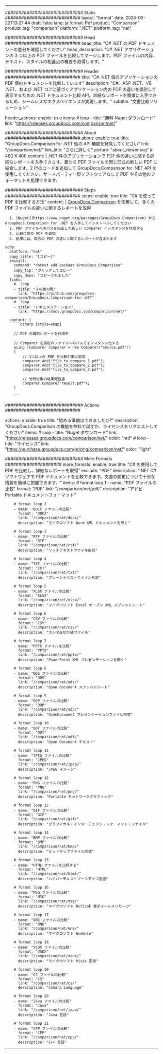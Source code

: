 
---
############################# Static ############################
layout: "format"
date:  2024-03-22T13:27:44
draft: false
lang: ja
format: Pdf
product: "Comparison"
product_tag: "comparison"
platform: ".NET"
platform_tag: "net"

############################# Head ############################
head_title: "C# .NET の PDF ドキュメントの差分を確認してください"
head_description: "C# .NET アプリケーションの 3 つ以上の PDF ファイルを比較してマージします。PDF ファイルの内容、テキスト、スタイルの相違点の概要を取得します。"

############################# Header ############################
title: "C# .NET 個のアプリケーションの PDF 個のドキュメントを比較しています" 
description: "C#、ASP .NET、VB .NET、および .NET コアに基づくアプリケーション内の PDF の違いを識別して表示するための .NET ドキュメント比較 API。詳細なレポートを簡単に入手できるため、シームレスなエクスペリエンスが実現します。"
subtitle: "文書比較ソリューション" 

header_actions:
  enable: true
  items:
    #  loop
    - title: "無料 Nuget ダウンロード"
      link: "https://releases.groupdocs.com/comparison/net/"
      
############################# About ############################
about:
    enable: true
    title: "GroupDocs.Comparison for .NET 個の API 機能を発見してください"
    link: "/comparison/net/"
    link_title: "さらに詳しく"
    picture: "about_viewer.svg" # 480 X 400
    content: |
       .NET 件のアプリケーションで PDF 件の違いに関する詳細なレポートを入手できます。異なる PDF ファイルを同じ形式の新しい PDF に結合します。2 行のコードを追加して GroupDocs.Comparison for .NET API を使用してください。サードパーティー製ソフトウェアなしで PDF やその他のフォーマットを処理できます。

############################# Steps ############################
steps:
    enable: true
    title: "C# を使って PDF を比較する方法"
    content: |
      [GroupDocs.Comparison](https://products.groupdocs.com/comparison/net/) を使用して、多くの PDF ファイルの違いに関するレポートを取得
      
      1. [Nuget](https://www.nuget.org/packages/GroupDocs.Comparison) から GroupDocs.Comparison for .NET を入手してインストールしてください
      2. PDF ファイルへのパスを指定して新しい Comparer インスタンスを作成する
      3. 比較に他の PDF を追加
      4. 結果には、両方の PDF の違いに関するレポートが含まれます
   
    code:
      platform: "net"
      copy_title: "[コピー]"
      install:
        command: "dotnet add package GroupDocs.Comparison"
        copy_tip: "クリックしてコピー"
        copy_done: "コピーされました"
      links:
        #  loop
        - title: "その他の例"
          link: "https://github.com/groupdocs-comparison/GroupDocs.Comparison-for-.NET"
        #  loop
        - title: "ドキュメンテーション"
          link: "https://docs.groupdocs.com/comparison/net/"
          
      content: |
        ```csharp {style=abap}

        // PDF の識別レポートを作成中

        // Comparer を最初のファイルへのパスでインスタンス化する
        using (Comparer comparer = new Comparer("source.pdf"))
        {
            // 1つ以上の PDF を比較対象に追加
        	comparer.Add("file_to_compare_1.pdf");
            comparer.Add("file_to_compare_2.pdf");
            comparer.Add("file_to_compare_3.pdf");

            // 分析対象の結果報告書
            comparer.Compare("result.pdf"); 
        }
        
        ```            

############################# Actions ############################

actions:
  enable: true
  title: "始める準備はできましたか?"
  description: "GroupDocs.Comparison の機能を無料で試すか、ライセンスをリクエストしてください"
  items:
    #  loop
    - title: "Nuget ダウンロード"
      link: "https://releases.groupdocs.com/comparison/net/"
      color: "red"
        #  loop
    - title: "ライセンス"
      link: "https://purchase.groupdocs.com/pricing/comparison/net/"
      color: "light"


############################# More Formats #####################
more_formats:
    enable: true
    title: "C# を使用して PDF を比較し、詳細なレポートを取得"
    exclude: "PDF"
    description: ".NET C# ソフトウェアで PDF ドキュメントを比較できます。文書の変更について十分な情報を簡単に把握できます。"
    items: 
        # format loop 1
        - name: "PDF ファイルの比較"
          format: "PDF"
          link: "/comparison/net/pdf/"
          description: "アドビ Portable ドキュメントフォーマット"

        # format loop 2
        - name: "DOCX ファイルの比較"
          format: "DOCX"
          link: "/comparison/net/docx/"
          description: "マイクロソフト Word XML ドキュメントを開く"

        # format loop 3
        - name: "RTF ファイルの比較"
          format: "RTF"
          link: "/comparison/net/rtf/"
          description: "リッチテキストファイル形式"

        # format loop 4
        - name: "TXT ファイルの比較"
          format: "TXT"
          link: "/comparison/net/txt/"
          description: "プレーンテキストファイル形式"

        # format loop 5
        - name: "XLSX ファイルの比較"
          format: "XLSX"
          link: "/comparison/net/xlsx/"
          description: "マイクロソフト Excel オープン XML スプレッドシート"

        # format loop 6
        - name: "CSV ファイルの比較"
          format: "CSV"
          link: "/comparison/net/csv/"
          description: "カンマ区切り値ファイル"

        # format loop 7
        - name: "PPTX ファイルを比較"
          format: "PPTX"
          link: "/comparison/net/pptx/"
          description: "PowerPoint XML プレゼンテーションを開く"

        # format loop 8
        - name: "ODS ファイルの比較"
          format: "ODS"
          link: "/comparison/net/ods/"
          description: "Open Document スプレッドシート"

        # format loop 9
        - name: "ODP ファイルの比較"
          format: "ODP"
          link: "/comparison/net/odp/"
          description: "OpenDocument プレゼンテーションファイル形式"

        # format loop 10
        - name: "ODT ファイルの比較"
          format: "ODT"
          link: "/comparison/net/odt/"
          description: "Open Document テキスト"

        # format loop 11
        - name: "JPEG ファイルの比較"
          format: "JPEG"
          link: "/comparison/net/jpeg/"
          description: "JPEG イメージ"

        # format loop 12
        - name: "PNG ファイルの比較"
          format: "PNG"
          link: "/comparison/net/png/"
          description: "Portable ネットワークグラフィック"

        # format loop 13
        - name: "GIF ファイルの比較"
          format: "GIF"
          link: "/comparison/net/gif/"
          description: "グラフィカル・インターチェンジ・フォーマット・ファイル"

        # format loop 14
        - name: "BMP ファイルの比較"
          format: "BMP"
          link: "/comparison/net/bmp/"
          description: "ビットマップファイル形式"

        # format loop 15
        - name: "HTML ファイルを比較する"
          format: "HTML"
          link: "/comparison/net/html/"
          description: "ハイパーテキストマークアップ言語"

        # format loop 16
        - name: "MSG ファイルの比較"
          format: "MSG"
          link: "/comparison/net/msg/"
          description: "マイクロソフト Outlook 電子メールメッセージ"

        # format loop 17
        - name: "ONE ファイルの比較"
          format: "ONE"
          link: "/comparison/net/one/"
          description: "マイクロソフト OneNote"

        # format loop 18
        - name: "VSDX ファイルの比較"
          format: "VSDX"
          link: "/comparison/net/vsdx/"
          description: "マイクロソフト Visio 図面"

        # format loop 19
        - name: "CS ファイルの比較"
          format: "CS"
          link: "/comparison/net/cs/"
          description: "CSharp Language"

        # format loop 20
        - name: "Java ファイルの比較"
          format: "Java"
          link: "/comparison/net/java/"
          description: "Java 言語"
          
        # format loop 21
        - name: "CPP ファイルの比較"
          format: "CPP"
          link: "/comparison/net/cpp/"
          description: "C++ 言語"
---